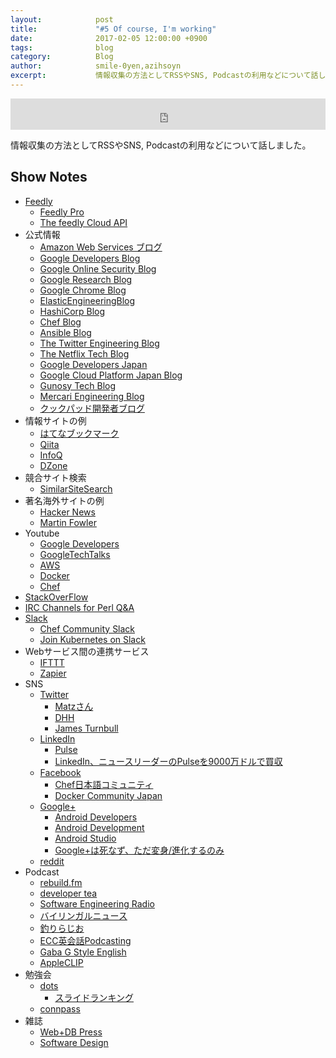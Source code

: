 ```yaml
---
layout:            post
title:             "#5 Of course, I'm working"
date:              2017-02-05 12:00:00 +0900
tags:              blog
category:          Blog
author:            smile-0yen,azihsoyn
excerpt:           情報収集の方法としてRSSやSNS, Podcastの利用などについて話しました。
---
```

<iframe width="100%" height="50" scrolling="no" frameborder="no" src="https://w.soundcloud.com/player/?url=https%3A//api.soundcloud.com/tracks/306169536&amp;auto_play=false&amp;hide_related=false&amp;show_comments=true&amp;show_user=true&amp;show_reposts=false&amp;visual=false&amp;show_artwork=false&amp;default_height=75"></iframe>

情報収集の方法としてRSSやSNS, Podcastの利用などについて話しました。

## Show Notes

- [Feedly](https://feedly.com/)
  - [Feedly Pro](https://feedly.com/i/pro/landing-pro)
  - [The feedly Cloud API](https://developer.feedly.com/)
- 公式情報
  - [Amazon Web Services ブログ](https://aws.amazon.com/jp/blogs/news/)
  - [Google Developers Blog](https://developers.googleblog.com/)
  - [Google Online Security Blog](https://security.googleblog.com/)
  - [Google Research Blog](https://research.googleblog.com/)
  - [Google Chrome Blog](https://blog.google/products/chrome/)
  - [ElasticEngineeringBlog](https://www.elastic.co/blog/category/engineering/)
  - [HashiCorp Blog](https://www.hashicorp.com/blog.html)
  - [Chef Blog](https://blog.chef.io/)
  - [Ansible Blog](https://www.ansible.com/blog)
  - [The Twitter Engineering Blog](https://blog.twitter.com/engineering)
  - [The Netflix Tech Blog](http://techblog.netflix.com/)
  - [Google Developers Japan](https://developers-jp.googleblog.com/)
  - [Google Cloud Platform Japan Blog](https://cloudplatform-jp.googleblog.com/)
  - [Gunosy Tech Blog](http://gunosy.github.io/)
  - [Mercari Engineering Blog](http://tech.mercari.com/)
  - [クックパッド開発者ブログ](http://techlife.cookpad.com/)
- 情報サイトの例
  - [はてなブックマーク](http://b.hatena.ne.jp/)
  - [Qiita](http://qiita.com/)
  - [InfoQ](https://www.infoq.com/jp/)
  - [DZone](https://dzone.com/)
- 競合サイト検索
  - [SimilarSiteSearch](http://www.similarsitesearch.com/jp/)
- 著名海外サイトの例
  - [Hacker News](https://news.ycombinator.com/)
  - [Martin Fowler](https://www.martinfowler.com/)
- Youtube
  - [Google Developers](https://www.youtube.com/channel/UC_x5XG1OV2P6uZZ5FSM9Ttw)
  - [GoogleTechTalks](https://www.youtube.com/channel/UCtXKDgv1AVoG88PLl8nGXmw)
  - [AWS](https://www.youtube.com/user/AmazonWebServices)
  - [Docker](https://www.youtube.com/channel/UC76AVf2JkrwjxNKMuPpscHQ)
  - [Chef](https://www.youtube.com/channel/UCvwl5-yXsQR5zluYPl8NEeQ)
- [StackOverFlow](http://stackoverflow.com/)
- [IRC Channels for Perl Q&A](http://perl-begin.org/irc/)
- [Slack](https://slack.com/)
  - [Chef Community Slack](http://community-slack.chef.io/)
  - [Join Kubernetes on Slack](http://slack.k8s.io/)
- Webサービス間の連携サービス
  - [IFTTT](https://ifttt.com/)
  - [Zapier](https://zapier.com/)
- SNS
  - [Twitter](https://twitter.com/)
    - [Matzさん](https://twitter.com/yukihiro_matz)
    - [DHH](https://twitter.com/dhh)
    - [James Turnbull](https://twitter.com/kartar)
  - [LinkedIn](https://www.linkedin.com/)
    - [Pulse](https://mobile.linkedin.com/pulse)
    - [LinkedIn、ニュースリーダーのPulseを9000万ドルで買収](http://www.itmedia.co.jp/news/articles/1304/12/news093.html)
  - [Facebook](https://www.facebook.com/)
    - [Chef日本語コミュニティ](https://www.facebook.com/groups/287834768030173/)
    - [Docker Community Japan](https://www.facebook.com/groups/237393613114175/)
  - [Google+](https://plus.google.com)
    - [Android Developers](https://plus.google.com/communities/117652301242323324573)
    - [Android Development](https://plus.google.com/communities/105153134372062985968)
    - [Android Studio](https://plus.google.com/communities/101262515781041757195)
    - [Google+は死なず、ただ変身/進化するのみ](http://jp.techcrunch.com/2017/01/18/20170117google-plus-updates/)
  - [reddit](https://www.reddit.com/)
- Podcast
  - [rebuild.fm](https://rebuild.fm/)
  - [developer tea](https://spec.fm/podcasts/developer-tea)
  - [Software Engineering Radio](http://www.se-radio.net/)
  - [バイリンガルニュース](http://bilingualnews.libsyn.com/)
  - [釣りらじお](http://turiradio.net/)
  - [ECC英会話Podcasting](http://www.eccweblesson.com/podcast/)
  - [Gaba G Style English](http://www.gaba.co.jp/podcast/)
  - [AppleCLIP](https://www.otsuka-shokai.co.jp/products/appleclip/)
- 勉強会
  - [dots](https://eventdots.jp/)
    - [スライドランキング](https://eventdots.jp/ranking/daily_slide)
  - [connpass](https://connpass.com/)
- 雑誌
  - [Web+DB Press](http://gihyo.jp/magazine/wdpress)
  - [Software Design](http://gihyo.jp/magazine/SD)
